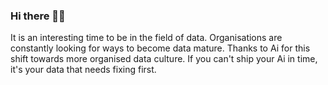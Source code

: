 ### Hi there 👋🌈

It is an interesting time to be in the field of data. Organisations are constantly looking for ways to become data mature. Thanks to Ai for this shift towards more organised data culture. If you can't ship your Ai in time, it's your data that needs fixing first.   
